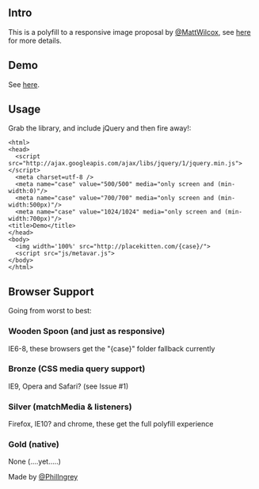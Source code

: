 ## Intro

This is a polyfill to a responsive image proposal by [@MattWilcox](http://twitter.com/MattWilcox), see [here](http://www.w3.org/community/respimg/2012/05/13/an-alternative-proposition-to-and-srcset-with-wider-scope/) for more details.

## Demo

See [here](http://pci.github.com/metavar_polyfill).

## Usage

Grab the library, and include jQuery and then fire away!:

    <html>
    <head>
      <script src="http://ajax.googleapis.com/ajax/libs/jquery/1/jquery.min.js"></script>
      <meta charset=utf-8 />
      <meta name="case" value="500/500" media="only screen and (min-width:0)"/>
      <meta name="case" value="700/700" media="only screen and (min-width:500px)"/>
      <meta name="case" value="1024/1024" media="only screen and (min-width:700px)"/>
    <title>Demo</title>
    </head>
    <body>
      <img width='100%' src="http://placekitten.com/{case}/">
      <script src="js/metavar.js">
    </body>
    </html>

## Browser Support
Going from worst to best:
### Wooden Spoon (and just as responsive)
IE6-8, these browsers get the "{case}" folder fallback currently

### Bronze (CSS media query support)
IE9, Opera and Safari? (see Issue #1)

### Silver (matchMedia & listeners)
Firefox, IE10? and chrome, these get the full polyfill experience

### Gold (native)
None (....yet.....)

Made by [@PhilIngrey](http://twitter.com/philingrey)
